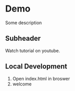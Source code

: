 # Demo

Some description

## Subheader

Watch tutorial on youtube.

## Local Development

1. Open index.html in broswer
2. welcome

